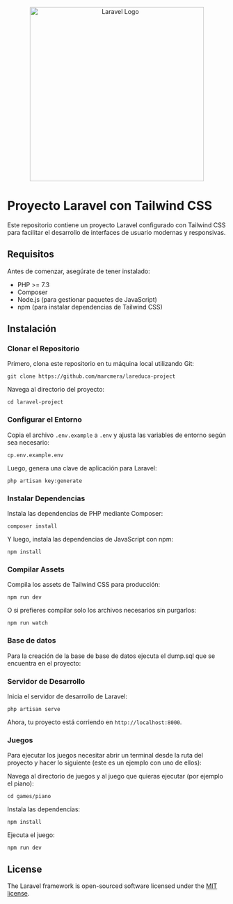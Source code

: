 <p align="center"><a href="https://laravel.com" target="_blank"><img src="https://raw.githubusercontent.com/laravel/art/master/logo-lockup/5%20SVG/2%20CMYK/1%20Full%20Color/laravel-logolockup-cmyk-red.svg" width="400" alt="Laravel Logo"></a></p>

# Proyecto Laravel con Tailwind CSS

Este repositorio contiene un proyecto Laravel configurado con Tailwind CSS para facilitar el desarrollo de interfaces de usuario modernas y responsivas.

## Requisitos

Antes de comenzar, asegúrate de tener instalado:

- PHP >= 7.3
- Composer
- Node.js (para gestionar paquetes de JavaScript)
- npm (para instalar dependencias de Tailwind CSS)

## Instalación

### Clonar el Repositorio

Primero, clona este repositorio en tu máquina local utilizando Git:

    git clone https://github.com/marcmera/lareduca-project

Navega al directorio del proyecto:

    cd laravel-project

### Configurar el Entorno

Copia el archivo `.env.example` a `.env` y ajusta las variables de entorno según sea necesario:

    cp.env.example.env

Luego, genera una clave de aplicación para Laravel:

    php artisan key:generate

### Instalar Dependencias

Instala las dependencias de PHP mediante Composer:

    composer install

Y luego, instala las dependencias de JavaScript con npm:

    npm install

### Compilar Assets

Compila los assets de Tailwind CSS para producción:

    npm run dev

O si prefieres compilar solo los archivos necesarios sin purgarlos:

    npm run watch

### Base de datos

Para la creación de la base de base de datos ejecuta el dump.sql que se encuentra en el proyecto:

### Servidor de Desarrollo

Inicia el servidor de desarrollo de Laravel:

    php artisan serve

Ahora, tu proyecto está corriendo en `http://localhost:8000`.

### Juegos

Para ejecutar los juegos necesitar abrir un terminal desde la ruta del proyecto y hacer lo siguiente (este es un ejemplo con uno de ellos):

Navega al directorio de juegos y al juego que quieras ejecutar (por ejemplo el piano):

    cd games/piano

Instala las dependencias:

    npm install

Ejecuta el juego:

    npm run dev


## License

The Laravel framework is open-sourced software licensed under the [MIT license](https://opensource.org/licenses/MIT).
